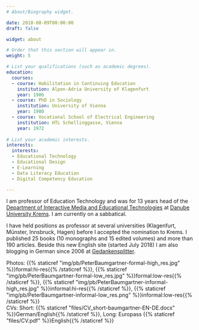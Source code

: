 ```yaml
---
# About/Biography widget.

date: 2018-08-09T00:00:00
draft: false

widget: about

# Order that this section will appear in.
weight: 5

# List your qualifications (such as academic degrees).
education:
  courses:
  - course: Habilitation in Continuing Education
    institution: Alpen-Adria University of Klagenfurt
    year: 1986
  - course: PhD in Sociology
    institution: University of Vienna
    year: 1980
  - course: Vocational School of Electrical Engineering
    institution: HTL Schellinggasse, Vienna
    year: 1972
    
# List your academic interests.
interests:
  interests:
  - Educational Technology
  - Educational Design
  - E-Learning
  - Data Literacy Education
  - Digital Competency Education

---
```


I am professor of Education Technology and was for 13 years head of the [Department of Interactive Media and Educational Technologies](http://www.donau-uni.ac.at/en/department/imb/index.php) at [Danube University Krems](http://www.donau-uni.ac.at/en/index.php). I am currently on a sabbatical.

<!-- My research interests include the acquisition of digital competences using principles of teaching, epistemology and reproducible research methods, development of (higher) educational institutions with focus on service learning and social change through innovation and digitization. -->

I have held positions as professor at several universities  (Klagenfurt, Münster, Innsbruck, Hagen) before I accepted the nomination to Krems. I published 25 books (10 monographs and 15 edited volumes) and more than 190 articles. Beside this new English site (started July 2018) I am also blogging in German since 2006 at [Gedankensplitter](http://peter.baumgartner.name).

Photos: {{% staticref "img/pb/PeterBaumgartner-formal-high_res.jpg" %}}formal:hi-res{{% /staticref %}}, {{% staticref "img/pb/PeterBaumgartner-formal-low_res.jpg" %}}formal:low-res{{% /staticref %}}, {{% staticref "img/pb/PeterBaumgartner-informal-high_res.jpg" %}}informal:hi-res{{% /staticref %}}, {{% staticref "img/pb/PeterBaumgartner-informal-low_res.png" %}}informal:low-res{{% /staticref %}}<br /> 
CVs: Short: {{% staticref "files/CV_short-baumgartner-EN-DE.docx" %}}German/English{{% /staticref %}}, Long: Europass {{% staticref "files/CV.pdf" %}}English{{% /staticref %}}



